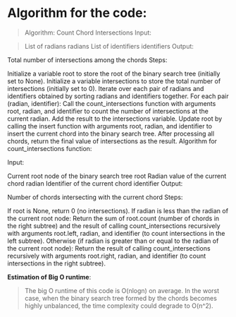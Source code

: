 # Algorithm for the code:
> Algorithm: Count Chord Intersections
> Input:

> List of radians radians
> List of identifiers identifiers
Output:

Total number of intersections among the chords
Steps:

Initialize a variable root to store the root of the binary search tree (initially set to None).
Initialize a variable intersections to store the total number of intersections (initially set to 0).
Iterate over each pair of radians and identifiers obtained by sorting radians and identifiers together.
For each pair (radian, identifier):
Call the count_intersections function with arguments root, radian, and identifier to count the number of intersections at the current radian.
Add the result to the intersections variable.
Update root by calling the insert function with arguments root, radian, and identifier to insert the current chord into the binary search tree.
After processing all chords, return the final value of intersections as the result.
Algorithm for count_intersections function:

Input:

Current root node of the binary search tree root
Radian value of the current chord radian
Identifier of the current chord identifier
Output:

Number of chords intersecting with the current chord
Steps:

If root is None, return 0 (no intersections).
If radian is less than the radian of the current root node:
Return the sum of root.count (number of chords in the right subtree) and the result of calling count_intersections recursively with arguments root.left, radian, and identifier (to count intersections in the left subtree).
Otherwise (if radian is greater than or equal to the radian of the current root node):
Return the result of calling count_intersections recursively with arguments root.right, radian, and identifier (to count intersections in the right subtree).

**Estimation of Big O runtime**: 
> The big O runtime of this code is O(nlogn) on average.
> In the worst case, when the binary search tree formed by the chords becomes highly unbalanced, the time complexity could degrade to O(n^2).


